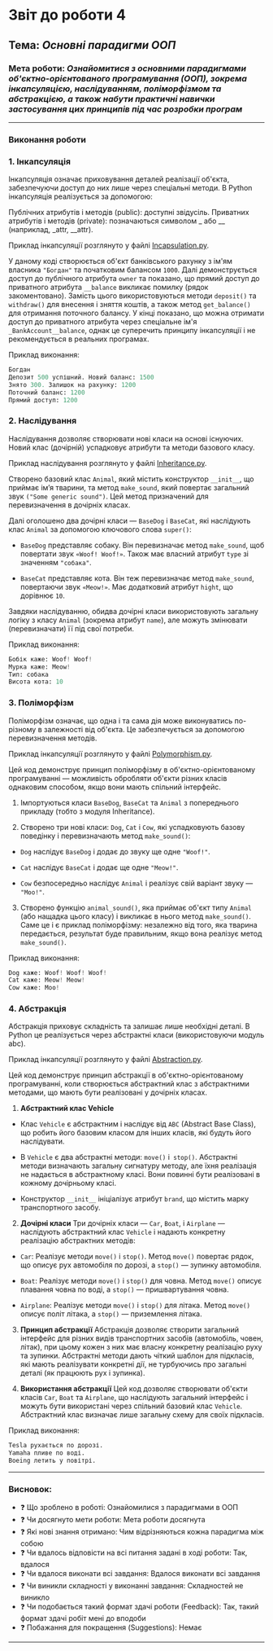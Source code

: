 # Звіт до роботи 4
## Тема: _Основні парадигми ООП_
### Мета роботи: _Ознайомитися з основними парадигмами об'єктно-орієнтованого програмування (ООП), зокрема інкапсуляцією, наслідуванням, поліморфізмом та абстракцією, а також набути практичні навички застосування цих принципів під час розробки програм_

---
### Виконання роботи
### 1. Інкапсуляція

Інкапсуляція означає приховування деталей реалізації об'єкта, забезпечуючи доступ до них лише через спеціальні методи. В Python інкапсуляція реалізується за допомогою:

Публічних атрибутів і методів (public): доступні звідусіль.
Приватних атрибутів і методів (private): позначаються символом _ або __ (наприклад, _attr, __attr).

Приклад інкапсуляції розглянуто у файлі [Incapsulation.py](./pipenv_env/Incapsulation.py).

У даному коді створюється об'єкт банківського рахунку з ім'ям власника `"Богдан"` та початковим балансом `1000`. Далі демонструється доступ до публічного атрибута `owner` та показано, що прямий доступ до приватного атрибута `__balance` викликає помилку (рядок закоментовано). Замість цього використовуються методи `deposit()` та `withdraw()` для внесення і зняття коштів, а також метод `get_balance()` для отримання поточного балансу. У кінці показано, що можна отримати доступ до приватного атрибута через спеціальне ім'я `_BankAccount__balance`, однак це суперечить принципу інкапсуляції і не рекомендується в реальних програмах.

Приклад виконання:
```python
Богдан
Депозит 500 успішний. Новий баланс: 1500
Знято 300. Залишок на рахунку: 1200
Поточний баланс: 1200
Прямий доступ: 1200
```

### 2. Наслідування

Наслідування дозволяє створювати нові класи на основі існуючих. Новий клас (дочірній) успадковує атрибути та методи базового класу.

Приклад наслідування розглянуто у файлі [Inheritance.py](./pipenv_env/Inheritance.py).

Створено базовий клас `Animal`, який містить конструктор `__init__`, що приймає ім’я тварини, та метод `make_sound`, який повертає загальний звук `("Some generic sound")`. Цей метод призначений для перевизначення в дочірніх класах.

Далі оголошено два дочірні класи — `BaseDog` і `BaseCat`, які наслідують клас `Animal` за допомогою ключового слова `super()`:

* `BaseDog` представляє собаку. Він перевизначає метод `make_sound`, щоб повертати звук `«Woof! Woof!»`. Також має власний атрибут `type` зі значенням `"собака"`.

* `BaseCat` представляє кота. Він теж перевизначає метод `make_sound`, повертаючи звук `«Meow!»`. Має додатковий атрибут `hight`, що дорівнює `10`.

Завдяки наслідуванню, обидва дочірні класи використовують загальну логіку з класу `Animal` (зокрема атрибут `name`), але можуть змінювати (перевизначати) її під свої потреби.

Приклад виконання:
```python
Бобік каже: Woof! Woof!
Мурка каже: Meow!
Тип: собака
Висота кота: 10
```

### 3. Поліморфізм

Поліморфізм означає, що одна і та сама дія може виконуватись по-різному в залежності від об'єкта. Це забезпечується за допомогою перевизначення методів.

Приклад інкапсуляції розглянуто у файлі [Polymorphism.py](./pipenv_env/Polymorphism.py).

Цей код демонструє принцип поліморфізму в об'єктно-орієнтованому програмуванні — можливість обробляти об'єкти різних класів однаковим способом, якщо вони мають спільний інтерфейс.

1. Імпортуються класи `BaseDog`, `BaseCat` та `Animal` з попереднього прикладу (тобто з модуля Inheritance).

2. Створено три нові класи: `Dog`, `Cat` і `Cow`, які успадковують базову поведінку і перевизначають метод `make_sound()`:

* `Dog` наслідує `BaseDog` і додає до звуку ще одне `"Woof!"`.

* `Cat` наслідує `BaseCat` і додає ще одне `"Meow!"`.

* `Cow` безпосередньо наслідує `Animal` і реалізує свій варіант звуку — `"Moo!"`.

3. Створено функцію `animal_sound()`, яка приймає об'єкт типу `Animal` (або нащадка цього класу) і викликає в нього метод `make_sound()`. Саме це і є приклад поліморфізму: незалежно від того, яка тварина передається, результат буде правильним, якщо вона реалізує метод `make_sound()`.

Приклад виконання:
```python
Dog каже: Woof! Woof! Woof!
Cat каже: Meow! Meow!
Cow каже: Moo!
```

### 4. Абстракція

Абстракція приховує складність та залишає лише необхідні деталі. В Python це реалізується через абстрактні класи (використовуючи модуль abc).

Приклад інкапсуляції розглянуто у файлі [Abstraction.py](./pipenv_env/Abstraction.py).

Цей код демонструє принцип абстракції в об'єктно-орієнтованому програмуванні, коли створюється абстрактний клас з абстрактними методами, що мають бути реалізовані у дочірніх класах.

1. **Абстрактний клас Vehicle**
* Клас `Vehicle` є абстрактним і наслідує від `ABC` (Abstract Base Class), що робить його базовим класом для інших класів, які будуть його наслідувати.

* В `Vehicle` є два абстрактні методи: `move()` і` stop()`. Абстрактні методи визначають загальну сигнатуру методу, але їхня реалізація не надається в абстрактному класі. Вони повинні бути реалізовані в кожному дочірньому класі.

* Конструктор `__init__` ініціалізує атрибут `brand`, що містить марку транспортного засобу.

2. **Дочірні класи**
Три дочірніх класи — `Car`, `Boat`, і `Airplane` — наслідують абстрактний клас `Vehicle` і надають конкретну реалізацію абстрактних методів:

* `Car`: Реалізує методи `move()` і `stop()`. Метод `move()` повертає рядок, що описує рух автомобіля по дорозі, а `stop()` — зупинку автомобіля.

* `Boat`: Реалізує методи `move()` і `stop()` для човна. Метод `move()` описує плавання човна по воді, а `stop()` — пришвартування човна.

* `Airplane`: Реалізує методи `move()` і `stop()` для літака. Метод `move()` описує політ літака, а `stop()` — приземлення літака.

3. **Принцип абстракції**
Абстракція дозволяє створити загальний інтерфейс для різних видів транспортних засобів (автомобіль, човен, літак), при цьому кожен з них має власну конкретну реалізацію руху та зупинки. Абстрактні методи дають чіткий шаблон для підкласів, які мають реалізувати конкретні дії, не турбуючись про загальні деталі (як працюють рух і зупинка).

4. **Використання абстракції**
Цей код дозволяє створювати об'єкти класів `Car`, `Boat` та `Airplane`, що наслідують загальний інтерфейс і можуть бути використані через спільний базовий клас `Vehicle`. Абстрактний клас визначає лише загальну схему для своїх підкласів.

Приклад виконання:
```python
Tesla рухається по дорозі.
Yamaha пливе по воді.
Boeing летить у повітрі.
```

---
### Висновок:

- :question: Що зроблено в роботі: Ознайомилися з парадигмами в ООП
- :question: Чи досягнуто мети роботи: Мета роботи досягнута
- :question: Які нові знання отримано: Чим відрізняються кожна парадигма між собою
- :question: Чи вдалось відповісти на всі питання задані в ході роботи: Так, вдалося
- :question: Чи вдалося виконати всі завдання: Вдалося виконати всі завдання
- :question: Чи виникли складності у виконанні завдання: Складностей не виникло
- :question: Чи подобається такий формат здачі роботи (Feedback): Так, такий формат здачі робіт мені до вподоби
- :question: Побажання для покращення (Suggestions): Немає

---